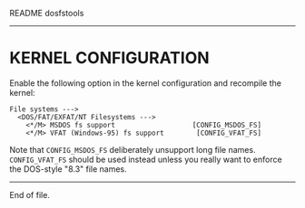 README dosfstools

---


KERNEL CONFIGURATION
====================

Enable the following option in the kernel configuration and recompile the
kernel:

    File systems --->
      <DOS/FAT/EXFAT/NT Filesystems --->
        <*/M> MSDOS fs support                   [CONFIG_MSDOS_FS]
        <*/M> VFAT (Windows-95) fs support        [CONFIG_VFAT_FS]

Note that `CONFIG_MSDOS_FS` deliberately unsupport long file names.
`CONFIG_VFAT_FS` should be used instead unless you really want to enforce the
DOS-style "8.3" file names.


---

End of file.
